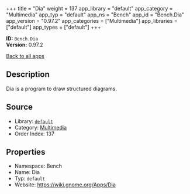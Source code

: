 ﻿+++
title = "Dia"
weight = 137
app_library = "default"
app_category = "Multimedia"
app_typ = "default"
app_ns = "Bench"
app_id = "Bench.Dia"
app_version = "0.97.2"
app_categories = ["Multimedia"]
app_libraries = ["default"]
app_types = ["default"]
+++

**ID:** `Bench.Dia`  
**Version:** 0.97.2  
<!--more-->

[Back to all apps](/apps/)

## Description
Dia is a program to draw structured diagrams.

## Source

* Library: [`default`](/app_libraries/default)
* Category: [Multimedia](/app_categories/multimedia)
* Order Index: 137

## Properties

* Namespace: Bench
* Name: Dia
* Typ: `default`
* Website: <https://wiki.gnome.org/Apps/Dia>

